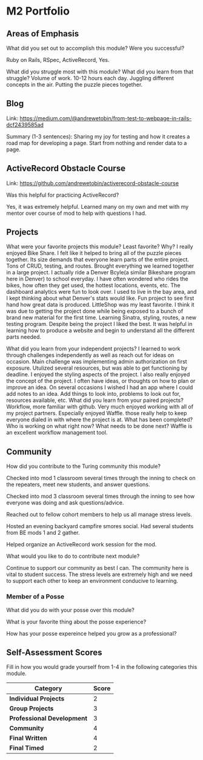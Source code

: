 # M2 Portfolio

## Areas of Emphasis

What did you set out to accomplish this module? Were you successful?

Ruby on Rails, RSpec, ActiveRecord, Yes.

What did you struggle most with this module? What did you learn from that struggle?
Volume of work. 10-12 hours each day. Juggling different concepts in the air. Putting the puzzle pieces together.

## Blog

Link: https://medium.com/@andrewetobin/from-test-to-webpage-in-rails-dcf2439585ad

Summary (1-3 sentences): Sharing my joy for testing and how it creates a road map for developing a page. Start from nothing and render data to a page.

## ActiveRecord Obstacle Course
Link: https://github.com/andrewetobin/activerecord-obstacle-course

Was this helpful for practicing ActiveRecord?

Yes, it was extremely helpful. Learned many on my own and met with my mentor over course of mod to help with questions I had.


## Projects

What were your favorite projects this module? Least favorite? Why?
  I really enjoyed Bike Share. I felt like it helped to bring all of the puzzle pieces together. Its size demands that everyone learn parts of the entire project. Tons of CRUD, testing, and routes. Brought everything we learned together in a large project. I actually ride a Denver Bcyle(a similar Bikeshare program here in Denver) to school everyday. I have often wondered who rides the bikes, how often they get used, the hottest locations, events, etc. The dashboard analytics were fun to look over. I used to live in the bay area, and I kept thinking about what Denver's stats would like. Fun project to see first hand how great data is produced.
  LittleShop was my least favorite. I think it was due to getting the project done while being exposed to a bunch of brand new material for the first time.  Learning Sinatra, styling, routes, a new testing program. Despite being the project I liked the best. It was helpful in learning how to produce a website and begin to understand all the different parts needed.

What did you learn from your independent projects?
  I learned to work through challenges independently as well as reach out for ideas on occasion. Main challenge was implementing admin authorization on first exposure. Utulized several resources, but was able to get functioning by deadline. I enjoyed the styling aspects of the project. I also really enjoyed the concept of the project. I often have ideas, or thoughts on how to plan or improve an idea. On several occasions I wished I had an app where I could add notes to an idea. Add things to look into, problems to look out for, resources available, etc.
What did you learn from your paired projects?
  Workflow, more familiar with github. Very much enjoyed working with all of my project partners. Especially enjoyed Waffle. those really help to keep everyone dialed in with where the project is at. What has been completed? Who is working on what right now? What needs to be done next? Waffle is an excellent workflow management tool.


## Community

How did you contribute to the Turing community this module?


Checked into mod 1 classroom several times through the inning to check on the repeaters, meet new students, and answer questions.

Checked into mod 3 classroom several times through the inning to see how everyone was doing and ask questions/advice.

Reached out to fellow cohort members to help us all manage stress levels.

Hosted an evening backyard campfire smores social. Had several students from BE mods 1 and 2 gather.

Helped organize an ActiveRecord work session for the mod.


What would you like to do to contribute next module?

Continue to support our community as best I can. The community here is vital to student success. The stress levels are extremely high and we need to support each other to keep an environment conducive to learning.

### Member of a Posse

What did you do with your posse over this module?

What is your favorite thing about the posse experience?

How has your posse expereince helped you grow as a professional?

## Self-Assessment Scores

Fill in how you would grade yourself from 1-4 in the following categories this module.

| Category                     | Score |
| -----------------------------| ----- |
| **Individual Projects**      |   2    |
| **Group Projects**           |   3    |
| **Professional Development** |   3    |
| **Community**                |   4    |
| **Final Written**            |   4    |
| **Final Timed**              |   2    |
